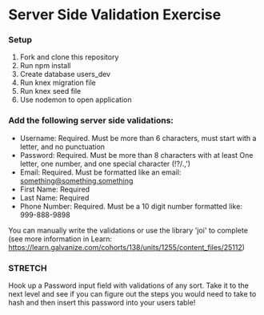 # Server Side Validation Exercise

### Setup
1. Fork and clone this repository
2. Run npm install
3. Create database users_dev
4. Run knex migration file
5. Run knex seed file
6. Use nodemon to open application

### Add the following server side validations:
- Username: Required. Must be more than 6 characters, must start with a letter, and no punctuation
- Password: Required. Must be more than 8 characters with at least One letter, one number, and one special character (!?/.,')
- Email: Required. Must be formatted like an email: something@something.something
- First Name: Required
- Last Name: Required
- Phone Number: Required. Must be a 10 digit number formatted like: 999-888-9898

You can manually write the validations or use the library 'joi' to complete (see more information in Learn: https://learn.galvanize.com/cohorts/138/units/1255/content_files/25112)

### STRETCH

Hook up a Password input field with validations of any sort. Take it to the next level and see if you can figure out the steps you would need to take to hash and then insert this password into your users table!
